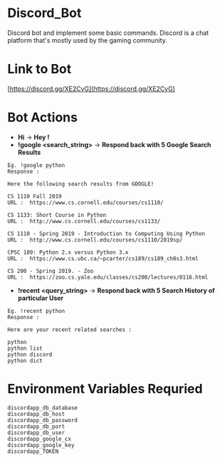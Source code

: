 # Discord_Bot
Discord bot and implement some basic commands. Discord is a chat platform that's mostly used by the gaming community.

# Link to Bot
[https://discord.gg/XE2CvG](https://discord.gg/XE2CvG)

# Bot Actions

* **Hi** -> **Hey !**
* **!google <search_string>** -> **Respond back with 5 Google Search Results**
 ```
 Eg. !google python
 Response : 
 
 Here the following search results from GOOGLE! 

CS 1110 Fall 2019 
URL :  https://www.cs.cornell.edu/courses/cs1110/ 

CS 1133: Short Course in Python 
URL :  http://www.cs.cornell.edu/courses/cs1133/ 

CS 1110 - Spring 2019 - Introduction to Computing Using Python 
URL :  http://www.cs.cornell.edu/courses/cs1110/2019sp/ 

CPSC 189: Python 2.x versus Python 3.x 
URL :  https://www.cs.ubc.ca/~pcarter/cs189/cs189_ch0s3.html 

CS 200 - Spring 2019. - Zoo 
URL :  https://zoo.cs.yale.edu/classes/cs200/lectures/0116.html
```
* **!recent <query_string>** -> **Respond back with 5 Search History of particular User**
```
Eg. !recent python
Response :

Here are your recent related searches : 

python
python list
python discord
python dict
```

# Environment Variables Requried
```
discordapp_db_database
discordapp_db_host
discordapp_db_password
discordapp_db_port
discordapp_db_user
discordapp_google_cx
discordapp_google_key
discordapp_TOKEN
```
